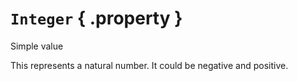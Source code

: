 # ``Integer`` { .property }
Simple value

This represents a natural number. It could be negative and positive.
